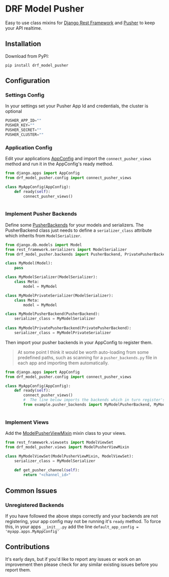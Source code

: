# DRF Model Pusher

Easy to use class mixins for [Django Rest Framework]() and [Pusher]() to keep your API realtime.

## Installation

Download from PyPI:

`pip install drf_model_pusher`

## Configuration

### Settings Config

In your settings set your Pusher App Id and credentials, the cluster is optional

```python
PUSHER_APP_ID=""  
PUSHER_KEY=""  
PUSHER_SECRET=""
PUSHER_CLUSTER=""  
```

### Application Config

Edit your applications [AppConfig]() and import the `connect_pusher_views` method and run it in the AppConfig's ready method.

```python
from django.apps import AppConfig
from drf_model_pusher.config import connect_pusher_views

class MyAppConfig(AppConfig):
    def ready(self):
        connect_pusher_views()
        
``` 

### Implement Pusher Backends

Define some [PusherBackends]() for your models and serializers.  The PusherBackend class just needs to define a `serializer_class` attribute which inherits from `ModelSerializer`.

```python
from django.db.models import Model
from rest_framework.serializers import ModelSerializer
from drf_model_pusher.backends import PusherBackend, PrivatePusherBackend

class MyModel(Model):
    pass

class MyModelSerializer(ModelSerializer):
    class Meta:
        model = MyModel

class MyModelPrivateSerializer(ModelSerializer):
    class Meta:
        model = MyModel

class MyModelPusherBackend(PusherBackend):
    serializer_class = MyModelSerializer
    
class MyModelPrivatePusherBackend(PrivatePusherBackend):
    serializer_class = MyModelPrivateSerializer
```

Then import your pusher backends in your AppConfig to register them.

> At some point I think it would be worth auto-loading from some predefined paths, such as scanning for a `pusher_backends.py` file in each app and importing them automatically.

```python
from django.apps import AppConfig
from drf_model_pusher.config import connect_pusher_views

class MyAppConfig(AppConfig):
    def ready(self):
        connect_pusher_views()
        #  The line below imports the backends which in turn register's them in the global registry.
        from example.pusher_backends import MyModelPusherBackend, MyModelPrivatePusherBackend
        
``` 

### Implement Views

Add the [ModelPusherViewMixin]() mixin class to your views.

```python
from rest_framework.viewsets import ModelViewSet
from drf_model_pusher.views import ModelPusherViewMixin

class MyModelViewSet(ModelPusherViewMixin, ModelViewSet):
    serializer_class = MyModelSerializer
    
    def get_pusher_channel(self):
        return "<channel_id>"
```

## Common Issues
### Unregistered Backends
If you have followed the above steps correctly and your backends are not registering, your app config may not be running it's `ready` method. To force this, in your apps `__init__.py` add the line `default_app_config = 'myapp.apps.MyAppConfig'`

## Contributions

It's early days, but if you'd like to report any issues or work on an improvement then please check for any similar existing issues before you report them.
